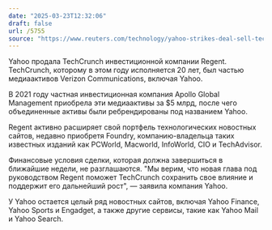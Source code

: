 ```yaml
---
date: "2025-03-23T12:32:06"
draft: false
url: /5755
source: "https://www.reuters.com/technology/yahoo-strikes-deal-sell-techcrunch-investment-firm-2025-03-21/"
---
```


Yahoo продала TechCrunch инвестиционной компании Regent. TechCrunch, которому в этом году исполняется 20 лет, был частью медиаактивов Verizon Communications, включая Yahoo.

В 2021 году частная инвестиционная компания Apollo Global Management приобрела эти медиаактивы за $5 млрд, после чего объединенные активы были ребрендированы под названием Yahoo.

Regent активно расширяет свой портфель технологических новостных сайтов, недавно приобретя Foundry, компанию-владельца таких известных изданий как PCWorld, Macworld, InfoWorld, CIO и TechAdvisor.

Финансовые условия сделки, которая должна завершиться в ближайшие недели, не разглашаются. "Мы верим, что новая глава под руководством Regent поможет TechCrunch сохранить свое влияние и поддержит его дальнейший рост", — заявила компания Yahoo.

У Yahoo остается целый ряд новостных сайтов, включая Yahoo Finance, Yahoo Sports и Engadget, а также другие сервисы, такие как Yahoo Mail и Yahoo Search.